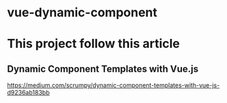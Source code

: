 # vue-dynamic-component

# This project follow this article

## Dynamic Component Templates with Vue.js
https://medium.com/scrumpy/dynamic-component-templates-with-vue-js-d9236ab183bb
